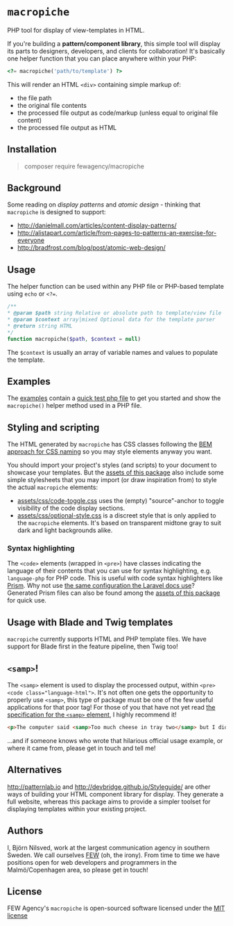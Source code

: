 # `macropiche`
PHP tool for display of view-templates in HTML.

If you're building a **pattern/component library**, this simple tool will display its parts to
designers, developers, and clients for collaboration!
It's basically one helper function that you can place anywhere within your PHP:

```php
<?= macropiche('path/to/template') ?>
```

This will render an HTML `<div>` containing simple markup of:

- the file path
- the original file contents
- the processed file output as code/markup (unless equal to original file content)
- the processed file output as HTML

## Installation
> composer require fewagency/macropiche

## Background
Some reading on *display patterns* and *atomic design* - thinking that `macropiche` is designed to support:

- http://danielmall.com/articles/content-display-patterns/
- http://alistapart.com/article/from-pages-to-patterns-an-exercise-for-everyone
- http://bradfrost.com/blog/post/atomic-web-design/

## Usage
The helper function can be used within any PHP file or PHP-based template using
`echo` or `<?=`.

```php
/**
* @param $path string Relative or absolute path to template/view file
* @param $context array|mixed Optional data for the template parser
* @return string HTML
*/
function macropiche($path, $context = null)
```

The `$context` is usually an array of variable names and values to populate the template.

## Examples
The [examples](/examples) contain a [quick test php file](examples/test.php) to get you started
and show the `macropiche()` helper method used in a PHP file.

## Styling and scripting
The HTML generated by `macropiche` has CSS classes following the
[BEM approach for CSS naming](http://getbem.com/naming/) so you may style elements anyway you want. 

You should import your project's styles (and scripts) to your document to showcase your templates.
But the [assets of this package](/assets) also include some simple stylesheets that you may import
(or draw inspiration from) to style the actual `macropiche` elements:

- [assets/css/code-toggle.css](assets/css/code-toggle.css) uses the (empty) "source"-anchor to toggle visibility of the code display sections.
- [assets/css/optional-style.css](assets/css/optional-style.css) is a discreet style that is only applied to the `macropiche` elements.
It's based on transparent midtone gray to suit dark and light backgrounds alike.

### Syntax highlighting
The `<code>` elements (wrapped in `<pre>`) have classes indicating the language of their contents that you can use
for syntax highlighting, e.g. `language-php` for PHP code.
This is useful with code syntax highlighters like [Prism](http://prismjs.com).
Why not use
[the same configuration the Laravel docs use](http://prismjs.com/download.html?themes=prism&languages=markup+twig+css+clike+javascript+php+php-extras+scss+bash+sql+apacheconf+git+handlebars&plugins=line-numbers)?
Generated Prism files can also be found among the [assets of this package](/assets) for quick use.

## Usage with Blade and Twig templates
`macropiche` currently supports HTML and PHP template files.
We have support for Blade first in the feature pipeline, then Twig too!

## `<samp>`!
The `<samp>` element is used to display the processed output, within `<pre><code class="language-html">`.
It's not often one gets the opportunity to properly use `<samp>`,
this type of package must be one of the few useful applications for that poor tag!
For those of you that have not yet read
[the specification for the `<samp>` element](https://html.spec.whatwg.org/multipage/semantics.html#the-samp-element),
I highly recommend it!

```html
<p>The computer said <samp>Too much cheese in tray two</samp> but I didn't know what that meant.</p>
```

...and if someone knows who wrote that hilarious official usage example, or where it came from,
please get in touch and tell me!

## Alternatives
http://patternlab.io and http://devbridge.github.io/Styleguide/
are other ways of building your HTML component library for display.
They generate a full website, whereas this package aims to provide a simpler toolset
for displaying templates within your existing project.

## Authors
I, Björn Nilsved, work at the largest communication agency in southern Sweden.
We call ourselves [FEW](http://fewagency.se) (oh, the irony).
From time to time we have positions open for web developers and programmers in the Malmö/Copenhagen area,
so please get in touch!

## License
FEW Agency's `macropiche` is open-sourced software licensed under the
[MIT license](http://opensource.org/licenses/MIT)
